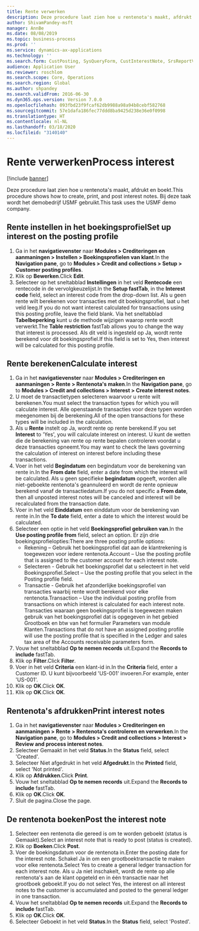 ```yaml
---
title: Rente verwerken
description: Deze procedure laat zien hoe u rentenota's maakt, afdrukt en boekt.
author: ShivamPandey-msft
manager: AnnBe
ms.date: 08/08/2019
ms.topic: business-process
ms.prod: ''
ms.service: dynamics-ax-applications
ms.technology: ''
ms.search.form: CustPosting, SysQueryForm, CustInterestNote, SrsReportViewerForm
audience: Application User
ms.reviewer: roschlom
ms.search.scope: Core, Operations
ms.search.region: Global
ms.author: shpandey
ms.search.validFrom: 2016-06-30
ms.dyn365.ops.version: Version 7.0.0
ms.openlocfilehash: 093fbd23f9fcaf62db9988a98a94b8cebf582768
ms.sourcegitcommit: 57e1dafa186fec77ddd8ba9425d238e36e0f0998
ms.translationtype: HT
ms.contentlocale: nl-NL
ms.lasthandoff: 03/18/2020
ms.locfileid: "3140140"
---
```

# <a name="process-interest"></a><span data-ttu-id="19416-103">Rente verwerken</span><span class="sxs-lookup"><span data-stu-id="19416-103">Process interest</span></span>

[!include [banner](../../includes/banner.md)]

<span data-ttu-id="19416-104">Deze procedure laat zien hoe u rentenota's maakt, afdrukt en boekt.</span><span class="sxs-lookup"><span data-stu-id="19416-104">This procedure shows how to create, print, and post interest notes.</span></span> <span data-ttu-id="19416-105">Bij deze taak wordt het demobedrijf USMF gebruikt.</span><span class="sxs-lookup"><span data-stu-id="19416-105">This task uses the USMF demo company.</span></span>


## <a name="set-up-interest-on-the-posting-profile"></a><span data-ttu-id="19416-106">Rente instellen in het boekingsprofiel</span><span class="sxs-lookup"><span data-stu-id="19416-106">Set up interest on the posting profile</span></span>
1. <span data-ttu-id="19416-107">Ga in het **navigatievenster** naar **Modules > Crediteringen en aanmaningen > Instellen > Boekingsprofielen van klant**.</span><span class="sxs-lookup"><span data-stu-id="19416-107">In the **Navigation pane**, go to **Modules > Credit and collections > Setup > Customer posting profiles**.</span></span>
2. <span data-ttu-id="19416-108">Klik op **Bewerken**.</span><span class="sxs-lookup"><span data-stu-id="19416-108">Click **Edit**.</span></span>
3. <span data-ttu-id="19416-109">Selecteer op het sneltabblad **Instellingen** in het veld **Rentecode** een rentecode in de vervolgkeuzelijst.</span><span class="sxs-lookup"><span data-stu-id="19416-109">In the **Setup fastTab**, in the **Interest code** field, select an interest code from the drop-down list.</span></span> <span data-ttu-id="19416-110">Als u geen rente wilt berekenen voor transacties met dit boekingsprofiel, laat u het veld leeg.</span><span class="sxs-lookup"><span data-stu-id="19416-110">If you do not want interest calculated for transactions using this posting profile, leave the field blank.</span></span> <span data-ttu-id="19416-111">Via het sneltabblad **Tabelbeperking** kunt u de methode wijzigen waarop rente wordt verwerkt.</span><span class="sxs-lookup"><span data-stu-id="19416-111">The **Table restriction** fastTab allows you to change the way that interest is processed.</span></span> <span data-ttu-id="19416-112">Als dit veld is ingesteld op Ja, wordt rente berekend voor dit boekingsprofiel.</span><span class="sxs-lookup"><span data-stu-id="19416-112">If this field is set to Yes, then interest will be calculated for this posting profile.</span></span>  

## <a name="calculate-interest"></a><span data-ttu-id="19416-113">Rente berekenen</span><span class="sxs-lookup"><span data-stu-id="19416-113">Calculate interest</span></span>
1. <span data-ttu-id="19416-114">Ga in het **navigatievenster** naar **Modules > Crediteringen en aanmaningen > Rente > Rentenota's maken**.</span><span class="sxs-lookup"><span data-stu-id="19416-114">In the **Navigation pane**, go to **Modules > Credit and collections > Interest > Create interest notes**.</span></span>
2. <span data-ttu-id="19416-115">U moet de transactietypen selecteren waarvoor u rente wilt berekenen.</span><span class="sxs-lookup"><span data-stu-id="19416-115">You must select the transaction types for which you will calculate interest.</span></span> <span data-ttu-id="19416-116">Alle openstaande transacties voor deze typen worden meegenomen bij de berekening.</span><span class="sxs-lookup"><span data-stu-id="19416-116">All of the open transactions for these types will be included in the calculation.</span></span>  
3. <span data-ttu-id="19416-117">Als u **Rente** instelt op Ja, wordt rente op rente berekend.</span><span class="sxs-lookup"><span data-stu-id="19416-117">If you set **Interest** to 'Yes', you will calculate interest on interest.</span></span> <span data-ttu-id="19416-118">U kunt de wetten die de berekening van rente op rente bepalen controleren voordat u deze transacties opneemt.</span><span class="sxs-lookup"><span data-stu-id="19416-118">You may want to check the laws governing the calculation of interest on interest before including these transactions.</span></span>  
4. <span data-ttu-id="19416-119">Voer in het veld **Begindatum** een begindatum voor de berekening van rente in.</span><span class="sxs-lookup"><span data-stu-id="19416-119">In the **From date** field, enter a date from which the interest will be calculated.</span></span> <span data-ttu-id="19416-120">Als u geen specifieke **begindatum** opgeeft, worden alle niet-geboekte rentenota's geannuleerd en wordt de rente opnieuw berekend vanaf de transactiedatum.</span><span class="sxs-lookup"><span data-stu-id="19416-120">If you do not specific a **From date**, then all unposted interest notes will be canceled and interest will be recalculated from the transaction date.</span></span>
5. <span data-ttu-id="19416-121">Voer in het veld **Einddatum** een einddatum voor de berekening van rente in.</span><span class="sxs-lookup"><span data-stu-id="19416-121">In the **To date** field, enter a date to which the interest would be calculated.</span></span>
6. <span data-ttu-id="19416-122">Selecteer een optie in het veld **Boekingsprofiel gebruiken van**.</span><span class="sxs-lookup"><span data-stu-id="19416-122">In the **Use posting profile from** field, select an option.</span></span> <span data-ttu-id="19416-123">Er zijn drie boekingsprofielopties:</span><span class="sxs-lookup"><span data-stu-id="19416-123">There are three posting profile options:</span></span>
    - <span data-ttu-id="19416-124">Rekening – Gebruik het boekingsprofiel dat aan de klantrekening is toegewezen voor iedere rentenota.</span><span class="sxs-lookup"><span data-stu-id="19416-124">Account – Use the posting profile that is assigned to the customer account for each interest note.</span></span> 
    - <span data-ttu-id="19416-125">Selecteren - Gebruik het boekingsprofiel dat u selecteert in het veld Boekingsprofiel.</span><span class="sxs-lookup"><span data-stu-id="19416-125">Select – Use the posting profile that you select in the Posting profile field.</span></span>
    - <span data-ttu-id="19416-126">Transactie - Gebruik het afzonderlijke boekingsprofiel van transacties waarbij rente wordt berekend voor elke rentenota.</span><span class="sxs-lookup"><span data-stu-id="19416-126">Transaction – Use the individual posting profile from transactions on which interest is calculated for each interest note.</span></span> <span data-ttu-id="19416-127">Transacties waaraan geen boekingsprofiel is toegewezen maken gebruik van het boekingsprofiel dat is opgegeven in het gebied Grootboek en btw van het formulier Parameters van module Klanten.</span><span class="sxs-lookup"><span data-stu-id="19416-127">Transactions that do not have an assigned posting profile will use the posting profile that is specified in the Ledger and sales tax area of the Accounts receivable parameters form.</span></span>  
7. <span data-ttu-id="19416-128">Vouw het sneltabblad **Op te nemen records** uit.</span><span class="sxs-lookup"><span data-stu-id="19416-128">Expand the **Records to include** fastTab.</span></span>
8. <span data-ttu-id="19416-129">Klik op **Filter**.</span><span class="sxs-lookup"><span data-stu-id="19416-129">Click **Filter**.</span></span>
9. <span data-ttu-id="19416-130">Voer in het veld **Criteria** een klant-id in.</span><span class="sxs-lookup"><span data-stu-id="19416-130">In the **Criteria** field, enter a Customer ID.</span></span> <span data-ttu-id="19416-131">U kunt bijvoorbeeld 'US-001' invoeren.</span><span class="sxs-lookup"><span data-stu-id="19416-131">For example, enter 'US-001'.</span></span>
6. <span data-ttu-id="19416-132">Klik op **OK**.</span><span class="sxs-lookup"><span data-stu-id="19416-132">Click **OK**.</span></span>
7. <span data-ttu-id="19416-133">Klik op **OK**.</span><span class="sxs-lookup"><span data-stu-id="19416-133">Click **OK**.</span></span>

## <a name="print-interest-notes"></a><span data-ttu-id="19416-134">Rentenota's afdrukken</span><span class="sxs-lookup"><span data-stu-id="19416-134">Print interest notes</span></span>
1. <span data-ttu-id="19416-135">Ga in het **navigatievenster** naar **Modules > Crediteringen en aanmaningen > Rente > Rentenota's controleren en verwerken**.</span><span class="sxs-lookup"><span data-stu-id="19416-135">In the **Navigation pane**, go to **Modules > Credit and collections > Interest > Review and process interest notes**.</span></span>
2. <span data-ttu-id="19416-136">Selecteer Gemaakt in het veld **Status**.</span><span class="sxs-lookup"><span data-stu-id="19416-136">In the **Status** field, select 'Created'.</span></span>
3. <span data-ttu-id="19416-137">Selecteer Niet afgedrukt in het veld **Afgedrukt**.</span><span class="sxs-lookup"><span data-stu-id="19416-137">In the **Printed** field, select 'Not printed'.</span></span>
4. <span data-ttu-id="19416-138">Klik op **Afdrukken**.</span><span class="sxs-lookup"><span data-stu-id="19416-138">Click **Print**.</span></span>
5. <span data-ttu-id="19416-139">Vouw het sneltabblad **Op te nemen records** uit.</span><span class="sxs-lookup"><span data-stu-id="19416-139">Expand the **Records to include** fastTab.</span></span>
6. <span data-ttu-id="19416-140">Klik op **OK**.</span><span class="sxs-lookup"><span data-stu-id="19416-140">Click **OK**.</span></span>
7. <span data-ttu-id="19416-141">Sluit de pagina.</span><span class="sxs-lookup"><span data-stu-id="19416-141">Close the page.</span></span>

## <a name="post-the-interest-note"></a><span data-ttu-id="19416-142">De rentenota boeken</span><span class="sxs-lookup"><span data-stu-id="19416-142">Post the interest note</span></span>
1. <span data-ttu-id="19416-143">Selecteer een rentenota die gereed is om te worden geboekt (status is Gemaakt).</span><span class="sxs-lookup"><span data-stu-id="19416-143">Select an interest note that is ready to post (status is created).</span></span>
2. <span data-ttu-id="19416-144">Klik op **Boeken**.</span><span class="sxs-lookup"><span data-stu-id="19416-144">Click **Post**.</span></span>
3. <span data-ttu-id="19416-145">Voer de boekingsdatum voor de rentenota in.</span><span class="sxs-lookup"><span data-stu-id="19416-145">Enter the posting date for the interest note.</span></span> <span data-ttu-id="19416-146">Schakel Ja in om een grootboektransactie te maken voor elke rentenota.</span><span class="sxs-lookup"><span data-stu-id="19416-146">Select Yes to create a general ledger transaction for each interest note.</span></span> <span data-ttu-id="19416-147">Als u Ja niet inschakelt, wordt de rente op alle rentenota's aan de klant opgeteld en in één transactie naar het grootboek geboekt.</span><span class="sxs-lookup"><span data-stu-id="19416-147">If you do not select Yes, the interest on all interest notes to the customer is accumulated and posted to the general ledger in one transaction.</span></span>  
4. <span data-ttu-id="19416-148">Vouw het sneltabblad **Op te nemen records** uit.</span><span class="sxs-lookup"><span data-stu-id="19416-148">Expand the **Records to include** fastTab.</span></span>
5. <span data-ttu-id="19416-149">Klik op **OK**.</span><span class="sxs-lookup"><span data-stu-id="19416-149">Click **OK**.</span></span>
6. <span data-ttu-id="19416-150">Selecteer Geboekt in het veld **Status**.</span><span class="sxs-lookup"><span data-stu-id="19416-150">In the **Status** field, select 'Posted'.</span></span>

